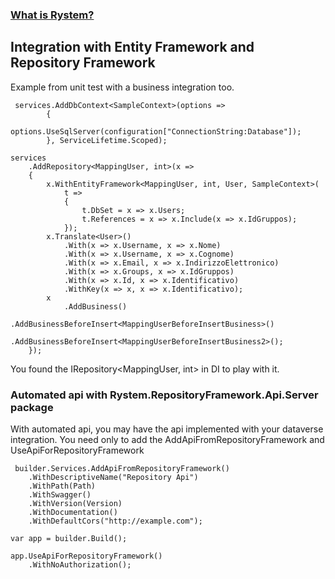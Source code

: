 ﻿### [What is Rystem?](https://github.com/KeyserDSoze/Rystem)

## Integration with Entity Framework and Repository Framework
Example from unit test with a business integration too.

     services.AddDbContext<SampleContext>(options =>
            {
                options.UseSqlServer(configuration["ConnectionString:Database"]);
            }, ServiceLifetime.Scoped);

    services
        .AddRepository<MappingUser, int>(x =>
        {
            x.WithEntityFramework<MappingUser, int, User, SampleContext>(
                t =>
                {
                    t.DbSet = x => x.Users;
                    t.References = x => x.Include(x => x.IdGruppos);
                });
            x.Translate<User>()
                .With(x => x.Username, x => x.Nome)
                .With(x => x.Username, x => x.Cognome)
                .With(x => x.Email, x => x.IndirizzoElettronico)
                .With(x => x.Groups, x => x.IdGruppos)
                .With(x => x.Id, x => x.Identificativo)
                .WithKey(x => x, x => x.Identificativo);
            x
                .AddBusiness()
                    .AddBusinessBeforeInsert<MappingUserBeforeInsertBusiness>()
                    .AddBusinessBeforeInsert<MappingUserBeforeInsertBusiness2>();
        });

You found the IRepository<MappingUser, int> in DI to play with it.

### Automated api with Rystem.RepositoryFramework.Api.Server package
With automated api, you may have the api implemented with your dataverse integration.
You need only to add the AddApiFromRepositoryFramework and UseApiForRepositoryFramework

     builder.Services.AddApiFromRepositoryFramework()
        .WithDescriptiveName("Repository Api")
        .WithPath(Path)
        .WithSwagger()
        .WithVersion(Version)
        .WithDocumentation()
        .WithDefaultCors("http://example.com");  

    var app = builder.Build();

    app.UseApiForRepositoryFramework()
        .WithNoAuthorization();
